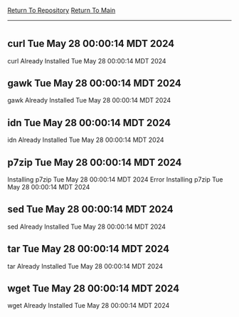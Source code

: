 [Return To Repository](https://github.com/DigitalWarrior/piholeparser/)
[Return To Main](https://github.com/DigitalWarrior/piholeparser/blob/master/RecentRunLogs/Mainlog.md)
____________________________________
# 
## curl Tue May 28 00:00:14 MDT 2024
curl Already Installed Tue May 28 00:00:14 MDT 2024
## gawk Tue May 28 00:00:14 MDT 2024
gawk Already Installed Tue May 28 00:00:14 MDT 2024
## idn Tue May 28 00:00:14 MDT 2024
idn Already Installed Tue May 28 00:00:14 MDT 2024
## p7zip Tue May 28 00:00:14 MDT 2024
Installing p7zip Tue May 28 00:00:14 MDT 2024
Error Installing p7zip Tue May 28 00:00:14 MDT 2024
## sed Tue May 28 00:00:14 MDT 2024
sed Already Installed Tue May 28 00:00:14 MDT 2024
## tar Tue May 28 00:00:14 MDT 2024
tar Already Installed Tue May 28 00:00:14 MDT 2024
## wget Tue May 28 00:00:14 MDT 2024
wget Already Installed Tue May 28 00:00:14 MDT 2024
